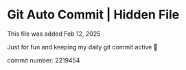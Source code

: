# Git Auto Commit | Hidden File

This file was added Feb 12, 2025

Just for fun and keeping my daily git commit active 🤪

commit number: 2219454
